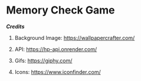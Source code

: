 # Memory Check Game

***Credits***

1. Background Image: https://wallpapercrafter.com/

2. API: https://hp-api.onrender.com/

3. Gifs: https://giphy.com/

4. Icons: https://www.iconfinder.com/


